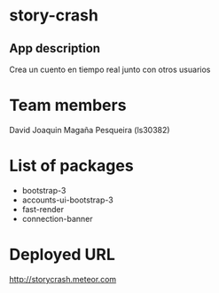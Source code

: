 story-crash
===========

App description
---------------
Crea un cuento en tiempo real junto con otros usuarios
    
Team members
===============
David Joaquin Magaña Pesqueira (ls30382)

List of packages
================
- bootstrap-3
- accounts-ui-bootstrap-3
- fast-render
- connection-banner

Deployed URL
============
http://storycrash.meteor.com

